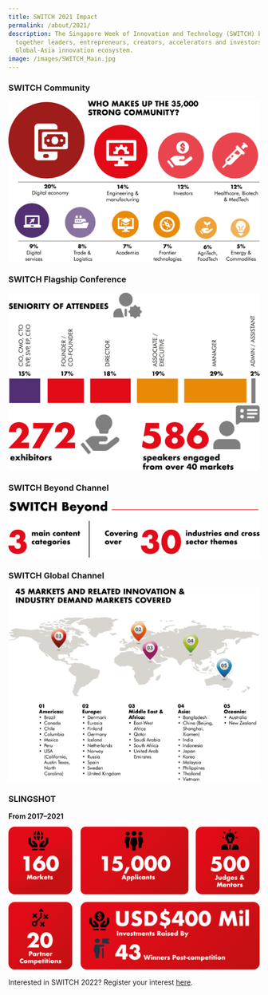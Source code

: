 ```yaml
---
title: SWITCH 2021 Impact
permalink: /about/2021/
description: The Singapore Week of Innovation and Technology (SWITCH) brings
  together leaders, entrepreneurs, creators, accelerators and investors from the
  Global-Asia innovation ecosystem.
image: /images/SWITCH_Main.jpg
---
```


### SWITCH Community 
![](/images/switch%202021/1-stong_community.png)


### SWITCH Flagship Conference 
![](/images/switch%202021/3-attendees-seniority.png)
![](/images/switch%202021/2-exhibitor_speakers.png)


### SWITCH Beyond Channel 
![](/images/switch%202021/4-swtich_beyond.png)


### SWITCH Global Channel
![](/images/switch%202021/5-markets.png)


### SLINGSHOT
**From 2017–2021**
![](/images/switch%202021/7-slingshot_stats2%20-%20copy-1200w.png)

Interested in SWITCH 2022? Register your interest [here](https://go.gov.sg/switch-community-interest-web).